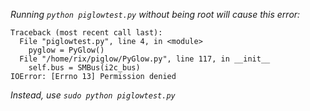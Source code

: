 
<i>Running `python piglowtest.py` without being root will cause this error:</i>   
```
Traceback (most recent call last):
  File "piglowtest.py", line 4, in <module>
    pyglow = PyGlow()
  File "/home/rix/piglow/PyGlow.py", line 117, in __init__
    self.bus = SMBus(i2c_bus)
IOError: [Errno 13] Permission denied
```
<i>Instead, use `sudo python piglowtest.py`</i>  
